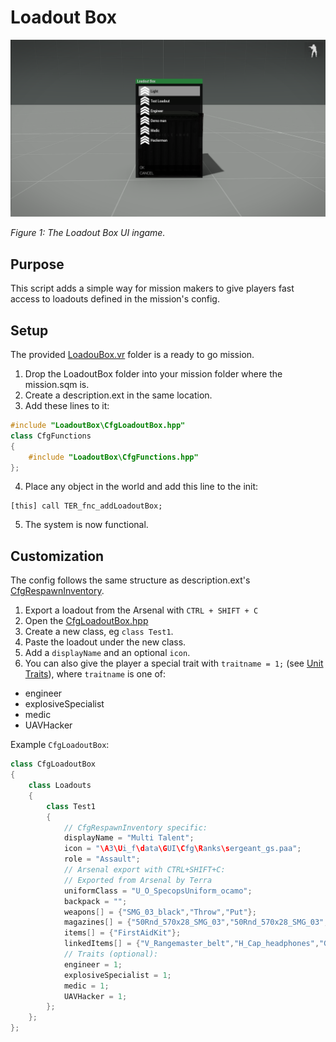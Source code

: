 # Loadout Box
<p align="center">
  <img src="img/loadoutbox.png">
</p>

*Figure 1: The Loadout Box UI ingame.*

## Purpose
This script adds a simple way for mission makers to give players fast access to loadouts defined in the mission's config.

## Setup
The provided [LoadouBox.vr](LoadoutBox.vr) folder is a ready to go mission.
1. Drop the LoadoutBox folder into your mission folder where the mission.sqm is.
2. Create a description.ext in the same location.
3. Add these lines to it:
```cpp
#include "LoadoutBox\CfgLoadoutBox.hpp"
class CfgFunctions
{
	#include "LoadoutBox\CfgFunctions.hpp"
};
```
4. Place any object in the world and add this line to the init:
```sqf
[this] call TER_fnc_addLoadoutBox;
```
5. The system is now functional.

## Customization
The config follows the same structure as description.ext's [CfgRespawnInventory](https://community.bistudio.com/wiki/Description.ext#CfgRespawnInventory).
1. Export a loadout from the Arsenal with `CTRL + SHIFT + C`
2. Open the [CfgLoadoutBox.hpp](LoadoutBox.vr/LoadoutBox/CfgLoadoutBox.hpp)
3. Create a new class, eg `class Test1`.
4. Paste the loadout under the new class.
5. Add a `displayName` and an optional `icon`.
6. You can also give the player a special trait with `traitname = 1;` (see [Unit Traits](https://community.bistudio.com/wiki/setUnitTrait)), where `traitname` is one of:
  - engineer
  - explosiveSpecialist
  - medic
  - UAVHacker

Example `CfgLoadoutBox`:
```cpp
class CfgLoadoutBox
{
	class Loadouts
	{
		class Test1
		{
			// CfgRespawnInventory specific:
			displayName = "Multi Talent";
			icon = "\A3\Ui_f\data\GUI\Cfg\Ranks\sergeant_gs.paa";
			role = "Assault";
			// Arsenal export with CTRL+SHIFT+C:
			// Exported from Arsenal by Terra
			uniformClass = "U_O_SpecopsUniform_ocamo";
			backpack = "";
			weapons[] = {"SMG_03_black","Throw","Put"};
			magazines[] = {"50Rnd_570x28_SMG_03","50Rnd_570x28_SMG_03","50Rnd_570x28_SMG_03","50Rnd_570x28_SMG_03"};
			items[] = {"FirstAidKit"};
			linkedItems[] = {"V_Rangemaster_belt","H_Cap_headphones","G_Shades_Red","ItemMap","ItemCompass","ItemWatch","ItemRadio"};
			// Traits (optional):
			engineer = 1;
			explosiveSpecialist = 1;
			medic = 1;
			UAVHacker = 1;
		};
	};
};
```

